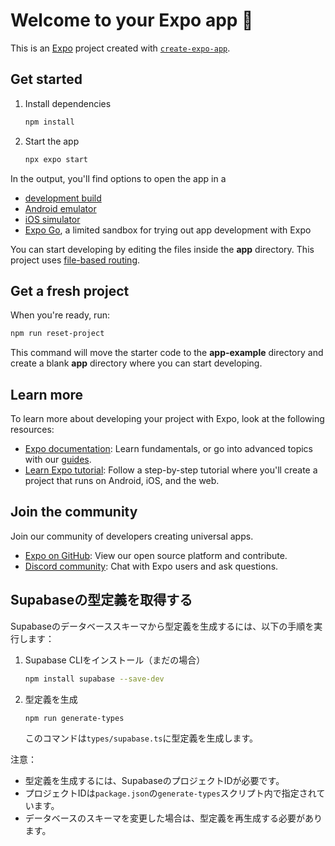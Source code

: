 # Welcome to your Expo app 👋

This is an [Expo](https://expo.dev) project created with [`create-expo-app`](https://www.npmjs.com/package/create-expo-app).

## Get started

1. Install dependencies

   ```bash
   npm install
   ```

2. Start the app

   ```bash
   npx expo start
   ```

In the output, you'll find options to open the app in a

- [development build](https://docs.expo.dev/develop/development-builds/introduction/)
- [Android emulator](https://docs.expo.dev/workflow/android-studio-emulator/)
- [iOS simulator](https://docs.expo.dev/workflow/ios-simulator/)
- [Expo Go](https://expo.dev/go), a limited sandbox for trying out app development with Expo

You can start developing by editing the files inside the **app** directory. This project uses [file-based routing](https://docs.expo.dev/router/introduction).

## Get a fresh project

When you're ready, run:

```bash
npm run reset-project
```

This command will move the starter code to the **app-example** directory and create a blank **app** directory where you can start developing.

## Learn more

To learn more about developing your project with Expo, look at the following resources:

- [Expo documentation](https://docs.expo.dev/): Learn fundamentals, or go into advanced topics with our [guides](https://docs.expo.dev/guides).
- [Learn Expo tutorial](https://docs.expo.dev/tutorial/introduction/): Follow a step-by-step tutorial where you'll create a project that runs on Android, iOS, and the web.

## Join the community

Join our community of developers creating universal apps.

- [Expo on GitHub](https://github.com/expo/expo): View our open source platform and contribute.
- [Discord community](https://chat.expo.dev): Chat with Expo users and ask questions.

## Supabaseの型定義を取得する

Supabaseのデータベーススキーマから型定義を生成するには、以下の手順を実行します：

1. Supabase CLIをインストール（まだの場合）

   ```bash
   npm install supabase --save-dev
   ```

2. 型定義を生成

   ```bash
   npm run generate-types
   ```

   このコマンドは`types/supabase.ts`に型定義を生成します。

注意：
- 型定義を生成するには、SupabaseのプロジェクトIDが必要です。
- プロジェクトIDは`package.json`の`generate-types`スクリプト内で指定されています。
- データベースのスキーマを変更した場合は、型定義を再生成する必要があります。
